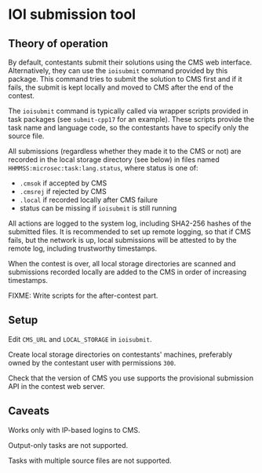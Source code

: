 # IOI submission tool

## Theory of operation

By default, contestants submit their solutions using the CMS web interface.
Alternatively, they can use the `ioisubmit` command provided by this package.
This command tries to submit the solution to CMS first and if it fails,
the submit is kept locally and moved to CMS after the end of the contest.

The `ioisubmit` command is typically called via wrapper scripts provided
in task packages (see `submit-cpp17` for an example). These scripts provide the
task name and language code, so the contestants have to specify only the source
file.

All submissions (regardless whether they made it to the CMS or not)
are recorded in the local storage directory (see below) in files
named `HHMMSS:microsec:task:lang.status`, where status is one of:

  - `.cmsok` if accepted by CMS
  - `.cmsrej` if rejected by CMS
  - `.local` if recorded locally after CMS failure
  - status can be missing if `ioisubmit` is still running

All actions are logged to the system log, including SHA2-256 hashes
of the submitted files. It is recommended to set up remote logging,
so that if CMS fails, but the network is up, local submissions will be
attested to by the remote log, including trustworthy timestamps.

When the contest is over, all local storage directories are scanned
and submissions recorded locally are added to the CMS in order of
increasing timestamps.

FIXME: Write scripts for the after-contest part.


## Setup

Edit `CMS_URL` and `LOCAL_STORAGE` in `ioisubmit`.

Create local storage directories on contestants' machines, preferably
owned by the contestant user with permissions `300`.

Check that the version of CMS you use supports the provisional submission
API in the contest web server.


## Caveats

Works only with IP-based logins to CMS.

Output-only tasks are not supported.

Tasks with multiple source files are not supported.
